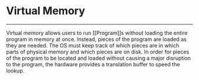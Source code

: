 # Virtual Memory
<hr>

Virtual memory allows users to run [[Program]]s without loading the entire program in memory at once. Instead, pieces of the program are loaded as they are needed.
The OS must keep track of which pieces are in which parts of physical memory and which pieces are on disk.
In order for pieces of the program to be located and loaded without causing a major disruption to the program, the hardware provides a translation buffer to speed the lookup.
